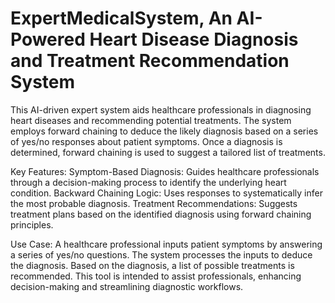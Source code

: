 # ExpertMedicalSystem, An AI-Powered Heart Disease Diagnosis and Treatment Recommendation System
This AI-driven expert system aids healthcare professionals in diagnosing heart diseases and recommending potential treatments. The system employs forward chaining to deduce the likely diagnosis based on a series of yes/no responses about patient symptoms. Once a diagnosis is determined, forward chaining is used to suggest a tailored list of treatments.

Key Features:
Symptom-Based Diagnosis: Guides healthcare professionals through a decision-making process to identify the underlying heart condition.
Backward Chaining Logic: Uses responses to systematically infer the most probable diagnosis.
Treatment Recommendations: Suggests treatment plans based on the identified diagnosis using forward chaining principles.

Use Case:
A healthcare professional inputs patient symptoms by answering a series of yes/no questions.
The system processes the inputs to deduce the diagnosis.
Based on the diagnosis, a list of possible treatments is recommended.
This tool is intended to assist professionals, enhancing decision-making and streamlining diagnostic workflows.
